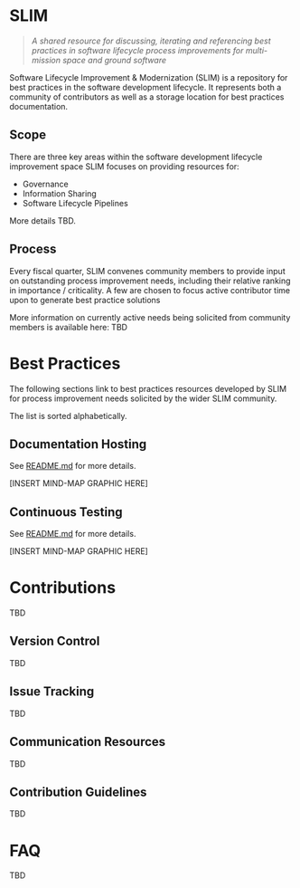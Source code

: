 # SLIM

> _A shared resource for discussing, iterating and referencing best practices in software lifecycle process improvements for multi-mission space and ground software_

Software Lifecycle Improvement & Modernization (SLIM) is a repository for best practices in the software development lifecycle. It represents both a community of contributors as well as a storage location for best practices documentation.

## Scope

There are three key areas within the software development lifecycle improvement space SLIM focuses on providing resources for:
- Governance
- Information Sharing
- Software Lifecycle Pipelines

More details TBD.

## Process

Every fiscal quarter, SLIM convenes community members to provide input on outstanding process improvement needs, including their relative ranking in importance / criticality. A few are chosen to focus active contributor time upon to generate best practice solutions

More information on currently active needs being solicited from community members is available here: TBD

# Best Practices

The following sections link to best practices resources developed by SLIM for process improvement needs solicited by the wider SLIM community.

The list is sorted alphabetically.

## Documentation Hosting

See [README.md](https://nasa-ammos.github.io/slim/documentation-hosting/) for more details.

[INSERT MIND-MAP GRAPHIC HERE]

## Continuous Testing

See [README.md](https://nasa-ammos.github.io/slim/continuous-testing/) for more details.

[INSERT MIND-MAP GRAPHIC HERE]

# Contributions

TBD

## Version Control

TBD

## Issue Tracking

TBD

## Communication Resources

TBD

## Contribution Guidelines

TBD

# FAQ

TBD
